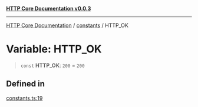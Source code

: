 [**HTTP Core Documentation v0.0.3**](../../README.md)

***

[HTTP Core Documentation](../../modules.md) / [constants](../README.md) / HTTP\_OK

# Variable: HTTP\_OK

> `const` **HTTP\_OK**: `200` = `200`

## Defined in

[constants.ts:19](https://github.com/stonemjs/http-core/blob/33a82b77e98ade423889148c13f25ccd40b75c8a/src/constants.ts#L19)
